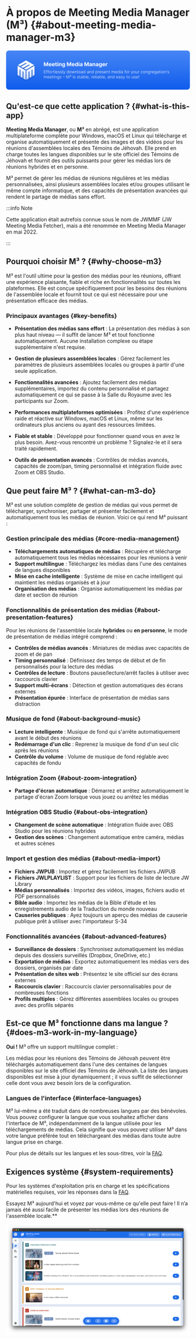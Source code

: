 # À propos de Meeting Media Manager (M³) {#about-meeting-media-manager-m3}

![M³ banner](./../assets/m3-banner.png)

## Qu'est-ce que cette application ? {#what-is-this-app}

**Meeting Media Manager**, ou **M³** en abrégé, est une application multiplateforme complète pour Windows, macOS et Linux qui télécharge et organise automatiquement et présente des images et des vidéos pour les réunions d'assemblées locales des Témoins de Jéhovah. Elle prend en charge toutes les langues disponibles sur le site officiel des Témoins de Jéhovah et fournit des outils puissants pour gérer les médias lors de réunions hybrides et en personne.

M³ permet de gérer les médias de réunions régulières et les médias personnalisées, ainsi plusieurs assemblées locales et/ou groupes utilisant le même compte informatique, et des capacités de présentation avancées qui rendent le partage de médias sans effort.

:::info Note

Cette application était autrefois connue sous le nom de JWMMF (JW Meeting Media Fetcher), mais a été renommée en Meeting Media Manager en mai 2022.

:::

## Pourquoi choisir M³ ? {#why-choose-m3}

M³ est l'outil ultime pour la gestion des médias pour les réunions, offrant une expérience plaisante, fiable et riche en fonctionnalités sur toutes les plateformes. Elle est conçue spécifiquement pour les besoins des réunions de l'assemblée locale et fournit tout ce qui est nécessaire pour une présentation efficace des médias.

### Principaux avantages {#key-benefits}

- **Présentation des médias sans effort** : La présentation des médias à son plus haut niveau — il suffit de lancer M³ et tout fonctionne automatiquement. Aucune installation complexe ou étape supplémentaire n'est requise.

- **Gestion de plusieurs assemblées locales** : Gérez facilement les paramètres de plusieurs assemblées locales ou groupes à partir d'une seule application.

- **Fonctionnalités avancées** : Ajoutez facilement des médias supplémentaires, importez du contenu personnalisé et partagez automatiquement ce qui se passe à la Salle du Royaume avec les participants sur Zoom.

- **Performances multiplateformes optimisées** : Profitez d'une expérience raide et réactive sur Windows, macOS et Linux, même sur les ordinateurs plus anciens ou ayant des ressources limitées.

- **Fiable et stable** : Développé pour fonctionner quand vous en avez le plus besoin. Avez-vous rencontré un problème ? Signalez-le et il sera traité rapidement.

- **Outils de présentation avancés** : Contrôles de médias avancés, capacités de zoom/pan, timing personnalisé et intégration fluide avec Zoom et OBS Studio.

## Que peut faire M³ ? {#what-can-m3-do}

M³ est une solution complète de gestion de médias qui vous permet de télécharger, synchroniser, partager et présenter facilement et automatiquement tous les médias de réunion. Voici ce qui rend M³ puissant :

### Gestion principale des médias {#core-media-management}

- **Téléchargements automatiques de médias** : Récupère et télécharge automatiquement tous les médias nécessaires pour les réunions à venir
- **Support multilingue** : Téléchargez les médias dans l'une des centaines de langues disponibles
- **Mise en cache intelligente** : Système de mise en cache intelligent qui maintient les médias organisés et à jour
- **Organisation des médias** : Organise automatiquement les médias par date et section de réunion

### Fonctionnalités de présentation des médias {#about-presentation-features}

Pour les réunions de l'assemblée locale **hybrides** ou **en personne**, le mode de présentation de médias intégré comprend :

- **Contrôles de médias avancés** : Miniatures de médias avec capacités de zoom et de pan
- **Timing personnalisé** : Définissez des temps de début et de fin personnalisés pour la lecture des médias
- **Contrôles de lecture** : Boutons pause/lecture/arrêt faciles à utiliser avec raccourcis clavier
- **Support multi-écrans** : Détection et gestion automatiques des écrans externes
- **Présentation épurée** : Interface de présentation de médias sans distraction

### Musique de fond {#about-background-music}

- **Lecture intelligente** : Musique de fond qui s'arrête automatiquement avant le début des réunions
- **Redémarrage d'un clic** : Reprenez la musique de fond d'un seul clic après les réunions
- **Contrôle du volume** : Volume de musique de fond réglable avec capacités de fondu

### Intégration Zoom {#about-zoom-integration}

- **Partage d'écran automatique** : Démarrez et arrêtez automatiquement le partage d'écran Zoom lorsque vous jouez ou arrêtez les médias

### Intégration OBS Studio {#about-obs-integration}

- **Changement de scène automatique** : Intégration fluide avec OBS Studio pour les réunions hybrides
- **Gestion des scènes** : Changement automatique entre caméra, médias et autres scènes

### Import et gestion des médias {#about-media-import}

- **Fichiers JWPUB** : Importez et gérez facilement les fichiers JWPUB
- **Fichiers JWLPLAYLIST** : Support pour les fichiers de liste de lecture JW Library
- **Médias personnalisés** : Importez des vidéos, images, fichiers audio et PDF personnalisés
- **Bible audio** : Importez les médias de la Bible d'étude et les enregistrements audio de la Traduction du monde nouveau
- **Causeries publiques** : Ayez toujours un aperçu des médias de causerie publique prêt à utiliser avec l'importateur S-34

### Fonctionnalités avancées {#about-advanced-features}

- **Surveillance de dossiers** : Synchronisez automatiquement les médias depuis des dossiers surveillés (Dropbox, OneDrive, etc.)
- **Exportation de médias** : Exportez automatiquement les médias vers des dossiers, organisés par date
- **Présentation de sites web** : Présentez le site officiel sur des écrans externes
- **Raccourcis clavier** : Raccourcis clavier personnalisables pour de nombreuses fonctions
- **Profils multiples** : Gérez différentes assemblées locales ou groupes avec des profils séparés

## Est-ce que M³ fonctionne dans ma langue ? {#does-m3-work-in-my-language}

**Oui !** M³ offre un support multilingue complet :

Les médias pour les réunions des Témoins de Jéhovah peuvent être téléchargés automatiquement dans l'une des centaines de langues disponibles sur le site officiel des Témoins de Jéhovah. La liste des langues disponibles est mise à jour dynamiquement ; il vous suffit de sélectionner celle dont vous avez besoin lors de la configuration.

### Langues de l'interface {#interface-languages}

M³ lui-même a été traduit dans de nombreuses langues par des bénévoles. Vous pouvez configurer la langue que vous souhaitez afficher dans l'interface de M³, indépendamment de la langue utilisée pour les téléchargements de médias. Cela signifie que vous pouvez utiliser M³ dans votre langue préférée tout en téléchargeant des médias dans toute autre langue prise en charge.

Pour plus de détails sur les langues et les sous-titres, voir la [FAQ](faq#language-support).

## Exigences système {#system-requirements}

Pour les systèmes d'exploitation pris en charge et les spécifications matérielles requises, voir les réponses dans la [FAQ](faq#technical-questions).

Essayez M³ aujourd'hui et voyez par vous-même ce qu'elle peut faire ! Il n’a jamais été aussi facile de présenter les médias lors des réunions de l'assemblée locale.\*\*

![M³ preview](./../assets/m3-preview.png)
